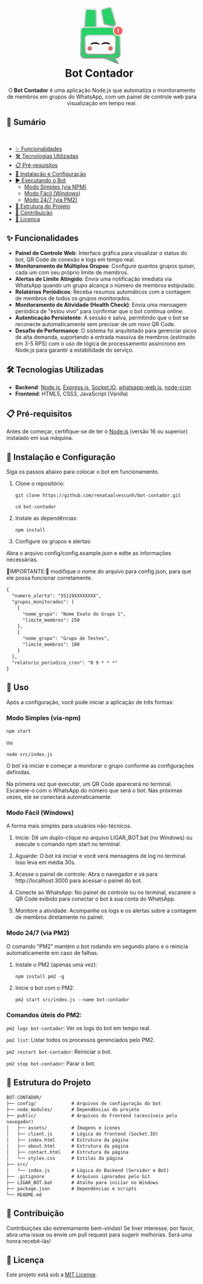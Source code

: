 <h1 align="center" id="project_name">
  <br />
  <img src="public/assets/icon-wppbot.png" alt="Logo" width="114px">
  <br />
Bot Contador
  <br />
</h1>

<p align="center">
O <strong>Bot Contador</strong> é uma aplicação Node.js que automatiza o monitoramento de membros em grupos do WhatsApp, com um painel de controle web para visualização em tempo real.
</p>

## 📜 Sumário
  
- [✨ Funcionalidades](#-funcionalidades)
- [🛠️ Tecnologias Utilizadas](#️-tecnologias-utilizadas)
- [📋 Pré-requisitos](#-pré-requisitos)
- [🚀 Instalação e Configuração](#-instalação-e-configuração)
- [▶️ Executando o Bot](#️-executando-o-bot)
  - [Modo Simples (via NPM)](#modo-simples-via-npm)
  - [Modo Fácil (Windows)](#modo-fácil-windows)
  - [Modo 24/7 (via PM2)](#modo-247-via-pm2)
- [📁 Estrutura do Projeto](#-estrutura-do-projeto)
- [💌 Contribuição](#-contribuição)
- [📄 Licença](#-licença)


## ✨ Funcionalidades

-   **Painel de Controle Web**: Interface gráfica para visualizar o status do bot, QR Code de conexão e logs em tempo real.
-   **Monitoramento de Múltiplos Grupos**: Configure quantos grupos quiser, cada um com seu próprio limite de membros.
-   **Alertas de Limite Atingido**: Envia uma notificação imediata via WhatsApp quando um grupo alcança o número de membros estipulado.
-   **Relatórios Periódicos**: Receba resumos automáticos com a contagem de membros de todos os grupos monitorados.
-   **Monitoramento de Atividade (Health Check)**: Envia uma mensagem periódica de "estou vivo" para confirmar que o bot continua online.
-   **Autenticação Persistente**: A sessão é salva, permitindo que o bot se reconecte automaticamente sem precisar de um novo QR Code.
- **Desafio de Performance**: O sistema foi arquitetado para gerenciar picos de alta demanda, suportando a entrada massiva de membros (estimado em 3-5 RPS) com o uso de lógica de processamento assíncrono em Node.js para garantir a estabilidade do serviço.

## 🛠️ Tecnologias Utilizadas

-   **Backend**: [Node.js](https://nodejs.org/), [Express.js](https://expressjs.com/pt-br/), [Socket.IO](https://socket.io/), [whatsapp-web.js](https://github.com/pedroslopez/whatsapp-web.js), [node-cron](https://github.com/node-cron/node-cron)
-   **Frontend**: HTML5, CSS3, JavaScript (Vanilla)

## 📋 Pré-requisitos

Antes de começar, certifique-se de ter o [Node.js](https://nodejs.org/) (versão 16 ou superior) instalado em sua máquina.

## 📐 Instalação e Configuração

Siga os passos abaixo para colocar o bot em funcionamento.

1. Clone o repositório:

    ```
    git clone https://github.com/renataalvescunh/bot-contador.git
    ```
    
    ```
    cd bot-contador
    ```
2. Instale as dependências:

    ```
    npm install
    ```

3. Configure os grupos e alertas:

Abra o arquivo config/config.example.json e edite as informações necessárias. 

🚨IMPORTANTE:🚨 modifique o nome do arquivo para config.json, para que ele possa funcionar corretamente.

```
{
  "numero_alerta": "55119XXXXXXXX",
  "grupos_monitorados": [
    {
      "nome_grupo": "Nome Exato do Grupo 1",
      "limite_membros": 250
    },
    {
      "nome_grupo": "Grupo de Testes",
      "limite_membros": 100
    }
  ],
  "relatorio_periodico_cron": "0 9 * * *"
}
```

## 📌 Uso

Após a configuração, você pode iniciar a aplicação de três formas:

### Modo Simples (via-npm)

    npm start

ou

    node src/index.js
    

O bot irá iniciar e começar a monitorar o grupo conforme as configurações definidas. 

Na primeira vez que executar, um QR Code aparecerá no terminal. Escaneie-o com o WhatsApp do número que será o bot. Nas próximas vezes, ele se conectará automaticamente.

### Modo Fácil (Windows)

A forma mais simples para usuários não-técnicos.

1. Inicie: Dê um duplo-clique no arquivo LIGAR_BOT.bat (no Windows) ou execute o comando npm start no terminal.

2. Aguarde: O bot irá iniciar e você verá mensagens de log no terminal. Isso leva em média 30s.

3. Acesse o painel de controle: Abra o navegador e vá para http://localhost:3000 para acessar o painel do bot.

4. Conecte ao WhatsApp: No painel de controle ou no terminal, escaneie o QR Code exibido para conectar o bot à sua conta do WhatsApp.

5. Monitore a atividade: Acompanhe os logs e os alertas sobre a contagem de membros diretamente no painel.

### Modo 24/7 (via PM2)

O comando "PM2" mantém o bot rodando em segundo plano e o reinicia automaticamente em caso de falhas.

1. Instale o PM2 (apenas uma vez):

    ```
    npm install pm2 -g
    ```

2. Inicie o bot com o PM2:

    ```
    pm2 start src/index.js --name bot-contador
    ```

### Comandos úteis do PM2:

```pm2 logs bot-contador```: Ver os logs do bot em tempo real.

```pm2 list```: Listar todos os processos gerenciados pelo PM2.

```pm2 restart bot-contador```: Reiniciar o bot.

```pm2 stop bot-contador```: Parar o bot.

## 📁 Estrutura do Projeto

```
BOT-CONTADOR/
├── config/             # Arquivos de configuração do bot
├── node_modules/       # Dependências do projeto
├── public/             # Arquivos do Frontend (acessíveis pelo navegador)
│   ├── assets/         # Imagens e ícones
│   ├── client.js       # Lógica do frontend (Socket.IO)
│   ├── index.html      # Estrutura da página
│   ├── about.html      # Estrutura da página
│   ├── contact.html    # Estrutura da página
│   └── styles.css      # Estilos da página
├── src/
│   └── index.js        # Lógica do Backend (Servidor e Bot)
├── .gitignore          # Arquivos ignorados pelo Git
├── LIGAR_BOT.bat       # Atalho para iniciar no Windows
├── package.json        # Dependências e scripts
└── README.md
```

## 💌 Contribuição

Contribuições são extremamente bem-vindas! Se tiver interesse, por favor, abra uma issue ou envie um pull request para sugerir melhorias. Será uma honra recebê-lás! 

## 📄 Licença

Este projeto está sob a [MIT License](LICENSE).


